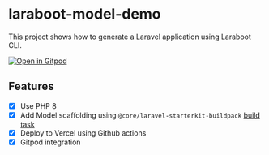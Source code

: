 # laraboot-model-demo

This project shows how to generate a Laravel application using Laraboot CLI.

[![Open in Gitpod](https://gitpod.io/button/open-in-gitpod.svg)](https://www.gitpod.io/#https://github.com/oscarnevarezleal/laraboot-model-demo/tree/main)

## Features

- [x] Use PHP 8
- [x] Add Model scaffolding using `@core/laravel-starterkit-buildpack` [build task](https://laraboot.io/buildtask/core/laravel-model-buildpack)
- [x] Deploy to Vercel using Github actions
- [x] Gitpod integration
